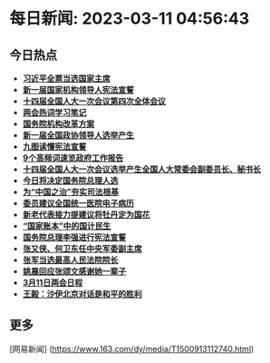 
# 每日新闻: 2023-03-11 04:56:43
## 今日热点

- **[习近平全票当选国家主席](https://www.163.com/search?keyword=%E4%B9%A0%E8%BF%91%E5%B9%B3%E5%85%A8%E7%A5%A8%E5%BD%93%E9%80%89%E5%9B%BD%E5%AE%B6%E4%B8%BB%E5%B8%AD)**
- **[新一届国家机构领导人宪法宣誓](https://www.163.com/search?keyword=%E6%96%B0%E4%B8%80%E5%B1%8A%E5%9B%BD%E5%AE%B6%E6%9C%BA%E6%9E%84%E9%A2%86%E5%AF%BC%E4%BA%BA%E5%AE%AA%E6%B3%95%E5%AE%A3%E8%AA%93)**
- **[十四届全国人大一次会议第四次全体会议](https://www.163.com/search?keyword=%E5%8D%81%E5%9B%9B%E5%B1%8A%E5%85%A8%E5%9B%BD%E4%BA%BA%E5%A4%A7%E4%B8%80%E6%AC%A1%E4%BC%9A%E8%AE%AE%E7%AC%AC%E5%9B%9B%E6%AC%A1%E5%85%A8%E4%BD%93%E4%BC%9A%E8%AE%AE)**
- **[两会热词学习笔记](https://www.163.com/search?keyword=%E4%B8%A4%E4%BC%9A%E7%83%AD%E8%AF%8D%E5%AD%A6%E4%B9%A0%E7%AC%94%E8%AE%B0)**
- **[国务院机构改革方案](https://www.163.com/search?keyword=%E5%9B%BD%E5%8A%A1%E9%99%A2%E6%9C%BA%E6%9E%84%E6%94%B9%E9%9D%A9%E6%96%B9%E6%A1%88)**
- **[新一届全国政协领导人选举产生](https://www.163.com/search?keyword=%E6%96%B0%E4%B8%80%E5%B1%8A%E5%85%A8%E5%9B%BD%E6%94%BF%E5%8D%8F%E9%A2%86%E5%AF%BC%E4%BA%BA%E9%80%89%E4%B8%BE%E4%BA%A7%E7%94%9F)**
- **[九图读懂宪法宣誓](https://www.163.com/search?keyword=%E4%B9%9D%E5%9B%BE%E8%AF%BB%E6%87%82%E5%AE%AA%E6%B3%95%E5%AE%A3%E8%AA%93)**
- **[9个高频词速览政府工作报告](https://www.163.com/search?keyword=9%E4%B8%AA%E9%AB%98%E9%A2%91%E8%AF%8D%E9%80%9F%E8%A7%88%E6%94%BF%E5%BA%9C%E5%B7%A5%E4%BD%9C%E6%8A%A5%E5%91%8A)**
- **[十四届全国人大一次会议选举产生全国人大常委会副委员长、秘书长](https://www.163.com/search?keyword=%E5%8D%81%E5%9B%9B%E5%B1%8A%E5%85%A8%E5%9B%BD%E4%BA%BA%E5%A4%A7%E4%B8%80%E6%AC%A1%E4%BC%9A%E8%AE%AE%E9%80%89%E4%B8%BE%E4%BA%A7%E7%94%9F%E5%85%A8%E5%9B%BD%E4%BA%BA%E5%A4%A7%E5%B8%B8%E5%A7%94%E4%BC%9A%E5%89%AF%E5%A7%94%E5%91%98%E9%95%BF%E3%80%81%E7%A7%98%E4%B9%A6%E9%95%BF)**
- **[今日将决定国务院总理人选](https://www.163.com/search?keyword=%E4%BB%8A%E6%97%A5%E5%B0%86%E5%86%B3%E5%AE%9A%E5%9B%BD%E5%8A%A1%E9%99%A2%E6%80%BB%E7%90%86%E4%BA%BA%E9%80%89)**
- **[为“中国之治”夯实司法根基](https://www.163.com/search?keyword=%E4%B8%BA%E2%80%9C%E4%B8%AD%E5%9B%BD%E4%B9%8B%E6%B2%BB%E2%80%9D%E5%A4%AF%E5%AE%9E%E5%8F%B8%E6%B3%95%E6%A0%B9%E5%9F%BA)**
- **[委员建议全国统一医院电子病历](https://www.163.com/search?keyword=%E5%A7%94%E5%91%98%E5%BB%BA%E8%AE%AE%E5%85%A8%E5%9B%BD%E7%BB%9F%E4%B8%80%E5%8C%BB%E9%99%A2%E7%94%B5%E5%AD%90%E7%97%85%E5%8E%86)**
- **[新老代表接力提建议将牡丹定为国花](https://www.163.com/search?keyword=%E6%96%B0%E8%80%81%E4%BB%A3%E8%A1%A8%E6%8E%A5%E5%8A%9B%E6%8F%90%E5%BB%BA%E8%AE%AE%E5%B0%86%E7%89%A1%E4%B8%B9%E5%AE%9A%E4%B8%BA%E5%9B%BD%E8%8A%B1)**
- **[“国家账本”中的国计民生](https://www.163.com/search?keyword=%E2%80%9C%E5%9B%BD%E5%AE%B6%E8%B4%A6%E6%9C%AC%E2%80%9D%E4%B8%AD%E7%9A%84%E5%9B%BD%E8%AE%A1%E6%B0%91%E7%94%9F)**
- **[国务院总理李强进行宪法宣誓](https://www.163.com/search?keyword=%E5%9B%BD%E5%8A%A1%E9%99%A2%E6%80%BB%E7%90%86%E6%9D%8E%E5%BC%BA%E8%BF%9B%E8%A1%8C%E5%AE%AA%E6%B3%95%E5%AE%A3%E8%AA%93)**
- **[张又侠、何卫东任中央军委副主席](https://www.163.com/search?keyword=%E5%BC%A0%E5%8F%88%E4%BE%A0%E3%80%81%E4%BD%95%E5%8D%AB%E4%B8%9C%E4%BB%BB%E4%B8%AD%E5%A4%AE%E5%86%9B%E5%A7%94%E5%89%AF%E4%B8%BB%E5%B8%AD)**
- **[张军当选最高人民法院院长](https://www.163.com/search?keyword=%E5%BC%A0%E5%86%9B%E5%BD%93%E9%80%89%E6%9C%80%E9%AB%98%E4%BA%BA%E6%B0%91%E6%B3%95%E9%99%A2%E9%99%A2%E9%95%BF)**
- **[姚晨回应张颂文感谢她一辈子](https://www.163.com/search?keyword=%E5%A7%9A%E6%99%A8%E5%9B%9E%E5%BA%94%E5%BC%A0%E9%A2%82%E6%96%87%E6%84%9F%E8%B0%A2%E5%A5%B9%E4%B8%80%E8%BE%88%E5%AD%90)**
- **[3月11日两会日程](https://www.163.com/search?keyword=3%E6%9C%8811%E6%97%A5%E4%B8%A4%E4%BC%9A%E6%97%A5%E7%A8%8B)**
- **[王毅：沙伊北京对话是和平的胜利](https://www.163.com/search?keyword=%E7%8E%8B%E6%AF%85%EF%BC%9A%E6%B2%99%E4%BC%8A%E5%8C%97%E4%BA%AC%E5%AF%B9%E8%AF%9D%E6%98%AF%E5%92%8C%E5%B9%B3%E7%9A%84%E8%83%9C%E5%88%A9)**

## 更多
[网易新闻] (https://www.163.com/dy/media/T1500913112740.html)
